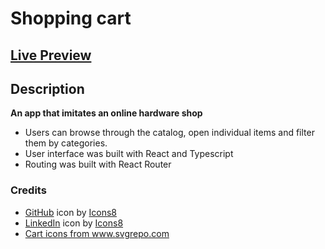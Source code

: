 # Shopping cart

## [Live Preview](https://twentysixhugs.github.io/shopping-cart/)

## Description
**An app that imitates an online hardware shop**
- Users can browse through the catalog, open individual items and filter them by categories.
- User interface was built with React and Typescript
- Routing was built with React Router

### Credits

- <a target="_blank" href="https://icons8.com/icon/62856/github">GitHub</a> icon by <a target="_blank" href="https://icons8.com">Icons8</a>
- <a target="_blank" href="https://icons8.com/icon/xuvGCOXi8Wyg/linkedin">LinkedIn</a> icon by <a target="_blank" href="https://icons8.com">Icons8</a>
- <a target="_blank" href="https://www.svgrepo.com">Cart icons from www.svgrepo.com</a>
